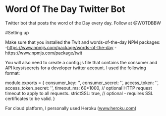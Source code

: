 # Word Of The Day Twitter Bot
Twitter bot that posts the word of the Day every day. Follow at @WOTDBBW

#Setting up

Make sure that you installed the Twit and words-of-the-day NPM packages:
-https://www.npmjs.com/package/words-of-the-day
-https://www.npmjs.com/package/twit

You will also need to create a config.js file that contains the consumer
and API keys/secrets for a developer twitter account. I used the following format:

module.exports = {
    consumer_key:         '',
    consumer_secret:      '',
    access_token:         '',
    access_token_secret:  '',
    timeout_ms:           60*1000,  // optional HTTP request timeout to apply to all requests.
    strictSSL:            true,     // optional - requires SSL certificates to be valid.
}


For cloud platform, I personally used Heroku (www.heroku.com)